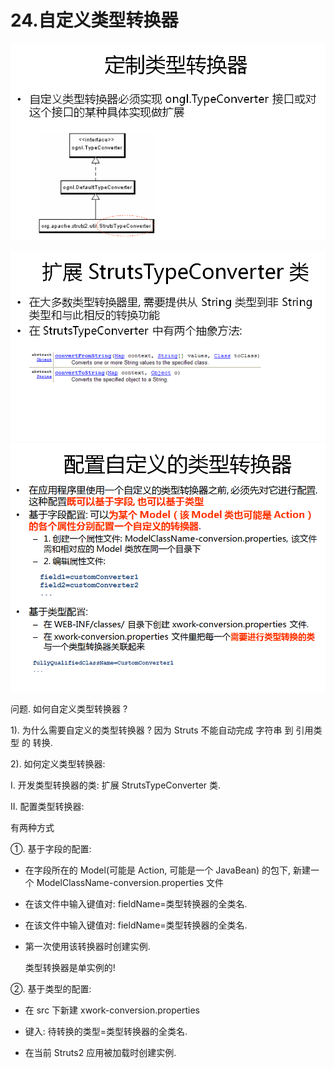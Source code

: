 # 24.自定义类型转换器

![](/assets/24-1.png)

![](/assets/24-2.png)![](/assets/24-3.png)

问题. 如何自定义类型转换器 ?

1\). 为什么需要自定义的类型转换器 ? 因为 Struts 不能自动完成 字符串 到 引用类型 的 转换.

2\). 如何定义类型转换器:

I. 开发类型转换器的类: 扩展 StrutsTypeConverter 类.

II. 配置类型转换器:

有两种方式

①. 基于字段的配置:

* 在字段所在的 Model\(可能是 Action, 可能是一个 JavaBean\) 的包下, 新建一个 ModelClassName-conversion.properties 文件

* 在该文件中输入键值对: fieldName=类型转换器的全类名.

* 在该文件中输入键值对: fieldName=类型转换器的全类名.

* 第一次使用该转换器时创建实例.

  类型转换器是单实例的!

②. 基于类型的配置:

* 在 src 下新建 xwork-conversion.properties

* 键入: 待转换的类型=类型转换器的全类名.

* 在当前 Struts2 应用被加载时创建实例.



